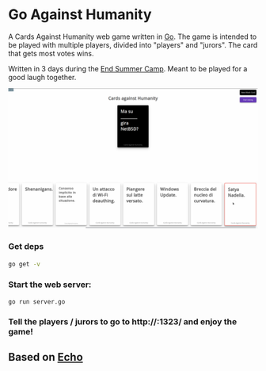 # Go Against Humanity

A Cards Against Humanity web game written in [Go](http://www.golang.org/).
The game is intended to be played with multiple players, divided into 
"players" and "jurors". The card that gets most votes wins.

Written in 3 days during the [End Summer Camp](https://www.endsummercamp.org). Meant to be played for a good laugh together.

![Cards Against Humanity](screenshots/1.png)

### Get deps
```bash
go get -v
```

### Start the web server:
```
go run server.go
```

### Tell the players / jurors to go to http://<your-ip>:1323/ and enjoy the game!


## Based on [Echo](https://echo.labstack.com/)
